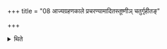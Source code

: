 +++
title = "08 आज्यग्रहणकाले प्रचरण्यामादितस्तूष्णीञ् चतुर्गृहीतङ्"

+++

<details><summary>थिते</summary>

आज्यग्रहणकाले प्रचरण्यामादितस्तूष्णीं चतुर्गृहीतं गृहीत्वा पाशुकान्याज्यानि गृह्णाति ८
</details>
